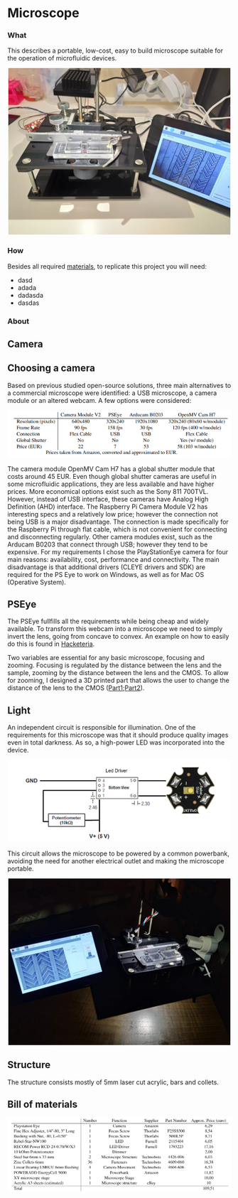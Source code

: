 # Microscope

### What

This describes a portable, low-cost, easy to build microscope suitable for the operation of microfluidic devices. 

<p align="center">
  <img width="500" height="" src=images/microscope.jpg>
</p>

### How

Besides all required [materials](#bill-of-materials), to replicate this project you will need: 
* dasd
* adada
* dadasda
* dasdas

### About

## Camera

## Choosing a camera 

Based on previous studied open-source solutions, three main alternatives to a commercial microscope were identified: a USB microscope, a camera module or an altered webcam.
A few options were considered:


<p align="center">
  <img width="" height="" src=images/cameraoptions.PNG>
</p>

The camera module OpenMV Cam H7 has a global shutter module that costs around 45 EUR.
Even though global shutter cameras are useful in some microfluidic applications, they are less available and have higher prices. More economical options exist such as the Sony 811 700TVL. However, instead of USB interface, these cameras have Analog High Definition (AHD) interface. The Raspberry Pi Camera Module V2 has interesting specs and a relatively low price; however the connection not being USB is a major disadvantage. The connection is made specifically for the Raspberry Pi through flat cable, which is not convenient for connecting and disconnecting regularly. Other camera modules exist, such as the Arducam B0203 that connect through USB; however they tend to be expensive.
For my requirements I chose the PlayStationEye camera for four main reasons: availability, cost, performance and connectivity. The main disadvantage is that additional drivers (CLEYE drivers and SDK) are required for the PS Eye to work on Windows, as well as for Mac OS (Operative System).

## PSEye 

The PSEye fullfills all the requirements while being cheap and widely available. To transform this webcam into a microscope we need to simply invert the lens, going from concave to convex. An example on how to easily do this is found in [Hacketeria](https://www.hackteria.org/projects/ps3-eye-diy-microscopy-hack/). 

Two variables are essential for any basic microscope, focusing and zooming. Focusing is regulated by the distance between the lens and the sample, zooming by the distance between the lens and the CMOS. To allow for zooming, I designed a 3D printed part that allows the user to change the distance of the lens to the CMOS ([Part1](https://github.com/RicardoMarquesCardoso/MicroLab/blob/main/Microscope/Parts/%5BPSeye%5D%201.SLDPRT);[Part2](https://github.com/RicardoMarquesCardoso/MicroLab/blob/main/Microscope/Parts/%5BPSeye%5D%202.SLDPRT)). 

## Light

An independent circuit is responsible for illumination. One of the requirements for this microscope was that it should produce quality images even in total darkness. As so, a high-power LED was incorporated into the device. 

<p align="center">
  <img width="500" height="" src=images/lightscheme.PNG>
</p>

This circuit allows the microscope to be powered by a common powerbank, avoiding the need for another electrical outlet and making the microscope portable.

<p align="center">
  <img width="500" height="" src=images/microscopedark.jpg>
</p>


## Structure

The structure consists mostly of 5mm laser cut acrylic, bars and collets. 

## Bill of materials 

<p align="center">
  <img width="" height="" src=images/microscopebill.PNG>
</p>
